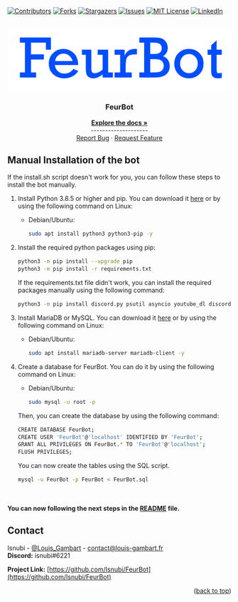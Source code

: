 <a name="readme-top"></a>

<!-- Projet Shields -->
[![Contributors][contributors-shield]][contributors-url]
[![Forks][forks-shield]][forks-url]
[![Stargazers][stars-shield]][stars-url]
[![Issues][issues-shield]][issues-url]
[![MIT License][license-shield]][license-url]
[![LinkedIn][linkedin-shield]][linkedin-url]



<!-- PROJECT LOGO -->
<br />
<div align="center">
  <a href="https://github.com/Isnubi/FeurBot/">
    <img src="docs/FEURBOT.png" alt="Visualization">
  </a>


<h3 align="center">FeurBot</h3>
  <p align="center">
    <a href="https://github.com/Isnubi/FeurBot/"><strong>Explore the docs »</strong></a>
    <br />--------------------
    <br />
    <a href="https://github.com/Isnubi/FeurBot/issues">Report Bug</a>
    ·
    <a href="https://github.com/Isnubi/FeurBot/issues">Request Feature</a>
  </p>
</div>


<!-- MANUAL INSTALLATION -->
## Manual Installation of the bot

If the install.sh script doesn't work for you, you can follow these steps to install the bot manually.

1. Install Python 3.8.5 or higher and pip. You can download it [here](https://www.python.org/downloads/) or by using the following command on Linux:

   * Debian/Ubuntu:
     ```sh
     sudo apt install python3 python3-pip -y
     ```

2. Install the required python packages using pip:

    ```sh
    python3 -m pip install --upgrade pip
    python3 -m pip install -r requirements.txt
    ```
   
   If the requirements.txt file didn't work, you can install the required packages manually using the following command:
    ```sh
    python3 -m pip install discord.py psutil asyncio youtube_dl discord.py[voice] aiohttp mysql-connector-python
    ```

3. Install MariaDB or MySQL. You can download it [here](https://mariadb.org/download/) or by using the following command on Linux:

   * Debian/Ubuntu:
     ```sh
     sudo apt install mariadb-server mariadb-client -y
     ```
     
4. Create a database for FeurBot. You can do it by using the following command on Linux:

    * Debian/Ubuntu:
      ```sh
      sudo mysql -u root -p
      
    Then, you can create the database by using the following command:
      ```sh
      CREATE DATABASE FeurBot;
      CREATE USER 'FeurBot'@'localhost' IDENTIFIED BY 'FeurBot';
      GRANT ALL PRIVILEGES ON FeurBot.* TO 'FeurBot'@'localhost';
      FLUSH PRIVILEGES;
      ```
   
    You can now create the tables using the SQL script.
    ```sh
    mysql -u FeurBot -p FeurBot < FeurBot.sql
    ```

<br><br>**You can now following the next steps in the [README](README.md) file.**



<!-- CONTACT -->
## Contact


Isnubi - [@Louis_Gambart](https://twitter.com/Louis_Gambart) - [contact@louis-gambart.fr](mailto:contact@louis-gambart.fr)
<br>**Discord:** isnubi#6221

**Project Link:** [https://github.com/Isnubi/FeurBot](https://github.com/Isnubi/FeurBot)

<p align="right">(<a href="#readme-top">back to top</a>)</p>




<!-- MARKDOWN LINKS & IMAGES -->
<!-- https://www.markdownguide.org/basic-syntax/#reference-style-links -->
[contributors-shield]: https://img.shields.io/github/contributors/Isnubi/FeurBot.svg?style=for-the-badge
[contributors-url]: https://github.com/Isnubi/FeurBot/graphs/contributors
[forks-shield]: https://img.shields.io/github/forks/Isnubi/FeurBot.svg?style=for-the-badge
[forks-url]: https://github.com/Isnubi/FeurBot/network/members
[stars-shield]: https://img.shields.io/github/stars/Isnubi/FeurBot.svg?style=for-the-badge
[stars-url]: https://github.com/Isnubi/FeurBot/stargazers
[issues-shield]: https://img.shields.io/github/issues/Isnubi/FeurBot.svg?style=for-the-badge
[issues-url]: https://github.com/Isnubi/FeurBot/issues
[license-shield]: https://img.shields.io/github/license/Isnubi/FeurBot.svg?style=for-the-badge
[license-url]: https://github.com/Isnubi/FeurBot/blob/master/LICENSE.md
[linkedin-shield]: https://img.shields.io/badge/-LinkedIn-black.svg?style=for-the-badge&logo=linkedin&colorB=555
[linkedin-url]: https://linkedin.com/in/louis-gambart
[Python]: https://img.shields.io/badge/Python-3776AB?style=for-the-badge&logo=python&logoColor=white
[Python-url]: https://www.python.org/
[Mysql]: https://img.shields.io/badge/MySQL-00000F?style=for-the-badge&logo=mysql&logoColor=white
[Mysql-url]: https://www.mysql.com/
[Twitter-shield]: https://img.shields.io/twitter/follow/Louis_Gambart?style=social
[Twitter-url]: https://twitter.com/Louis_Gambart/